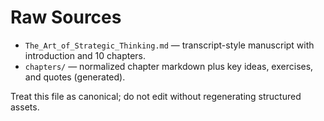 # Raw Sources

- `The_Art_of_Strategic_Thinking.md` — transcript-style manuscript with introduction and 10 chapters.
- `chapters/` — normalized chapter markdown plus key ideas, exercises, and quotes (generated).

Treat this file as canonical; do not edit without regenerating structured assets.
